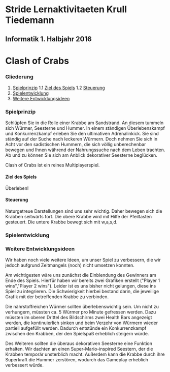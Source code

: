 
# Stride Lernaktivitaeten Krull Tiedemann
## Informatik 1. Halbjahr 2016

# Clash of Crabs

### Gliederung
1. [Spielprinzip](#a)
     1.1 [Ziel des Spiels](#b)
     1.2 [Steuerung](#c)
2. [Spielentwicklung](#d)
3. [Weitere Entwicklungsideen](#e)

### <a id="a">Spielprinzip</a>

Schlüpfen Sie in die Rolle einer Krabbe am Sandstrand. An diesem tummeln sich Würmer, Seesterne und Hummer. In einem ständigen Überlebenskampf und Konkurrenzkampf erleben Sie den ultimativen Adrenalinkick. Sie sind ständig auf der Suche nach leckeren Würmern. Doch nehmen Sie sich in Acht vor den sadistischen Hummern, die sich völlig unberechenbar bewegen und Ihnen während der Nahrungssuche nach dem Leben trachten. Ab und zu können Sie sich am Anblick dekorativer Seesterne beglücken.

Clash of Crabs ist ein reines Multiplayerspiel.

#### <a id="b">Ziel des Spiels</a>

Überleben!

#### <a id="c">Steuerung</a>

Naturgetreue Darstellungen sind uns sehr wichtig. Daher bewegen sich die Krabben seitwärts fort.
Die obere Krabbe wird mit Hilfe der Pfeiltasten gesteuert.
Die untere Krabbe bewegt sich mit w,a,s,d.

### <a id="d">Spielentwicklung</a>



### <a id="e">Weitere Entwicklungsideen</a>

Wir haben noch viele weitere Ideen, um unser Spiel zu verbessern, die wir jedoch aufgrund Zeitmangels (noch) nicht umsetzen konnten. 

Am wichtigesten wäre uns zunächst die Einblendung des Gewinners am Ende des Spiels. Hierfür haben wir bereits zwei Grafiken  erstellt ("Player 1 wins","Player 2 wins"). Leider ist es uns bisher nicht gelungen, diese ins Spiel zu integrieren. Die Schwierigkeit hierbei bestand darin, die jeweilige Grafik mit der betreffenden Krabbe zu verbinden.

Die nährstoffreichen Würmer sollten überlebenswichtig sein. Um nicht zu verhungern, müssten ca. 5 Würmer pro Minute gefressen werden. 
Dazu müssten im oberen Drittel des Bildschirms zwei Health Bars angezeigt werden, die kontinuierlich sinken und beim Verzehr von Würmern wieder partiell aufgefüllt werden. Dadurch entstünde ein Konkurrenzkampf zwischen den Krabben, der den Spielspaß erheblich steigern würde.

Des Weiteren sollten die überaus dekorativen Seesterne eine Funktion erhalten. Wir dachten an einen Super-Mario-inspired Seestern, der die Krabben temporär unsterblich macht. Außerdem kann die Krabbe durch ihre Superkraft die Hummer zerstören, wodurch das Gameplay erheblich verbessert würde. 










